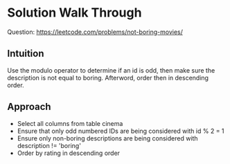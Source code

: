 # Solution Walk Through
Question: https://leetcode.com/problems/not-boring-movies/

## Intuition
Use the modulo operator to determine if an id is odd, then make sure the description is not equal to boring. Afterword, order then in descending order.

## Approach
- Select all columns from table cinema
- Ensure that only odd numbered IDs are being considered with id % 2 = 1
- Ensure only non-boring descriptions are being considered with description != 'boring'
- Order by rating in descending order
